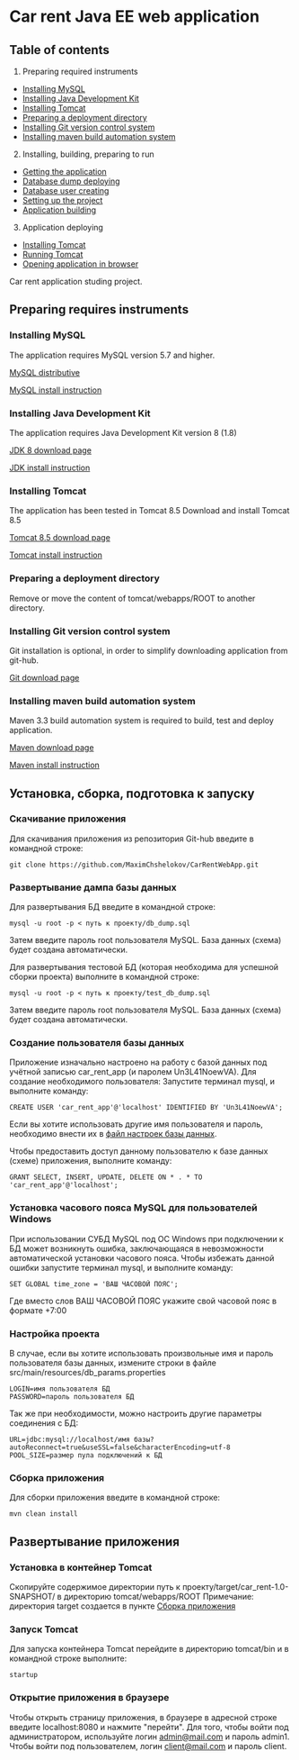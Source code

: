 # Car rent Java EE web application

## Table of contents

1. Preparing required instruments
 + [Installing MySQL](#mysql)
 + [Installing Java Development Kit](#jdk)
 + [Installing Tomcat](#tomcat)
 + [Preparing a deployment directory](#tom_dir)
 + [Installing Git version control system](#git)
 + [Installing maven build automation system](#maven)
2. Installing, building, preparing to run
 + [Getting the application](#clone)
 + [Database dump deploying](#import)
 + [Database user creating](#setup_db)
 + [Setting up the project](#set_param)
 + [Application building](#compile)
3. Application deploying
 + [Installing Tomcat](#tomcat_deploy)
 + [Running Tomcat](#start_tomcat)
 + [Opening application in browser](#browse)



Car rent application studing project.

##	Preparing requires instruments
### <a name="mysql"></a>	Installing MySQL

The application requires MySQL version 5.7 and higher.

[MySQL distributive](https://dev.mysql.com/downloads/mysql/)

[MySQL install instruction](https://dev.mysql.com/doc/refman/8.0/en/installing.html)

### <a name="jdk"></a>	Installing Java Development Kit

The application requires Java Development Kit version 8 (1.8)

[JDK 8 download page](http://www.oracle.com/technetwork/java/javase/downloads/jdk8-downloads-2133151.html)

[JDK install instruction](https://docs.oracle.com/javase/8/docs/technotes/guides/install/index.html)

### <a name="tomcat"></a>	Installing Tomcat
The application has been tested in Tomcat 8.5
Download and install Tomcat 8.5

[Tomcat 8.5 download page](https://tomcat.apache.org/download-70.cgi)

[Tomcat install instruction](https://tomcat.apache.org/tomcat-8.5-doc/setup.html)

### <a name="tom_dir"></a>    Preparing a deployment directory

Remove or move the content of tomcat/webapps/ROOT to another directory.

### <a name="git"></a>	Installing Git version control system

Git installation is optional, in order to simplify downloading application from git-hub.

[Git download page](https://git-scm.com/downloads)

### <a name="maven"></a> Installing maven build automation system

Maven 3.3 build automation system is required to build, test and deploy application.

[Maven download page](https://maven.apache.org/download.cgi)

[Maven install instruction](https://maven.apache.org/install.html)


## Установка, сборка, подготовка к запуску
### <a name="clone"></a>	Скачивание приложения

Для скачивания приложения из репозитория Git-hub введите в командной строке:
	
	git clone https://github.com/MaximChshelokov/CarRentWebApp.git

	
### <a name="import"></a>	Развертывание дампа базы данных

Для развертывания БД введите в командной строке:
	
	mysql -u root -p < путь к проекту/db_dump.sql
	
Затем введите пароль root пользователя MySQL. База данных (схема) будет создана автоматически.

Для развертывания тестовой БД (которая необходима для успешной сборки проекта) выполните в командной строке:
	
	mysql -u root -p < путь к проекту/test_db_dump.sql
	
Затем введите пароль root пользователя MySQL. База данных (схема) будет создана автоматически.

### <a name="setup_db"></a>	Создание пользователя базы данных

Приложение изначально настроено на работу с базой данных под учётной записью car_rent_app (и паролем Un3L41NoewVA).
Для создание необходимого пользователя:
Запустите терминал mysql, и выполните команду:
	
	CREATE USER 'car_rent_app'@'localhost' IDENTIFIED BY 'Un3L41NoewVA';
	
Если вы хотите использовать другие имя пользователя и пароль, необходимо внести их в [файл настроек базы данных](#set_param).

Чтобы предоставить доступ данному пользователю к базе данных (схеме) приложения, выполните команду:
    
    GRANT SELECT, INSERT, UPDATE, DELETE ON * . * TO 'car_rent_app'@'localhost';
    
### Установка часового пояса MySQL для пользователей Windows

При использовании СУБД MySQL под ОС Windows при подключении к БД может возникнуть ошибка, заключающаяся в невозможности автоматической установки часового пояса. Чтобы избежать данной ошибки запустите терминал mysql, и выполните команду:
    
    SET GLOBAL time_zone = 'ВАШ ЧАСОВОЙ ПОЯС';
    
Где вместо слов ВАШ ЧАСОВОЙ ПОЯС укажите свой часовой пояс в формате +7:00

### <a name="set_param"></a>	Настройка проекта

В случае, если вы хотите использовать произвольные имя и пароль пользователя базы данных, измените строки в файле src/main/resources/db_params.properties
	
	LOGIN=имя пользователя БД
	PASSWORD=пароль пользователя БД
	
Так же при необходимости, можно настроить другие параметры соединения с БД:
	
	URL=jdbc:mysql://localhost/имя базы?autoReconnect=true&useSSL=false&characterEncoding=utf-8
	POOL_SIZE=размер пула подключений к БД
	
### <a name="compile"></a>  Сборка приложения

Для сборки приложения введите в командной строке:
	
	mvn clean install
	
## Развертывание приложения
### <a name="tomcat_deploy"></a> Установка в контейнер Tomcat

Скопируйте содержимое директории путь к проекту/target/car_rent-1.0-SNAPSHOT/ в директорию tomcat/webapps/ROOT
Примечание: директория target создается в пункте [Сборка приложения](#compile)

### <a name="start_tomcat"></a>  Запуск Tomcat

Для запуска контейнера Tomcat перейдите в директорию tomcat/bin и в командной строке выполните:
    
    startup
    
### <a name="browse"></a>   Открытие приложения в браузере

Чтобы открыть страницу приложения, в браузере в адресной строке введите localhost:8080 и нажмите "перейти".
Для того, чтобы войти под администратором, используйте логин admin@mail.com и пароль admin1.
Чтобы войти под пользователем, логин client@mail.com и пароль client.

